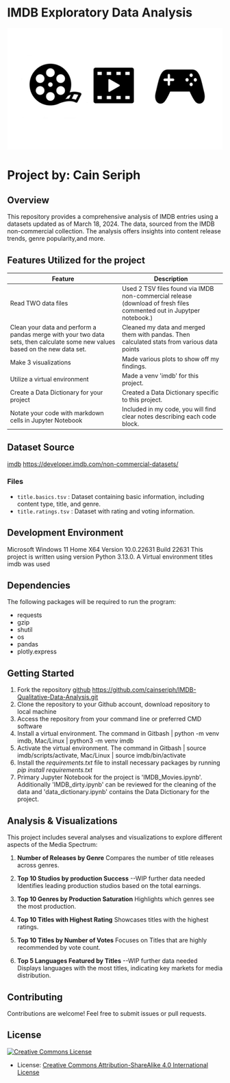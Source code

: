 # IMDB Exploratory Data Analysis
![image info](resource/hero.jpg)
# Project by: Cain Seriph

## Overview
This repository provides a comprehensive analysis of IMDB entries using a datasets updated as of March 18, 2024. The data, sourced from the IMDB non-commercial collection. The analysis offers insights into content release trends, genre popularity,and more.

## Features Utilized for the project

  | Feature        | Description                           |
  |----------------|---------------------------------------|
  | Read TWO data files| Used 2 TSV files found via IMDB non-commercial release (download of fresh files commented out in Jupytper notebook.)|
  | Clean your data and perform a pandas merge with your two data sets, then calculate some new values based on the new data set.      | Cleaned my data and merged them with pandas. Then calculated stats from various data points |
  | Make 3 visualizations | Made various plots to show off my findings. |
  | Utilize a virtual environment      | Made a venv 'imdb' for this project. |
  | Create a Data Dictionary for your project | Created a Data Dictionary specific to this project. |
  | Notate your code with markdown cells in Jupyter Notebook | Included in my code, you will find clear notes describing each code block. |

## Dataset Source
[imdb](https://developer.imdb.com/non-commercial-datasets/) https://developer.imdb.com/non-commercial-datasets/

### Files
- `title.basics.tsv` : Dataset containing basic information, including content type, title, and genre.
- `title.ratings.tsv` : Dataset with rating and voting information.

## Development Environment
Microsoft Windows 11 Home X64 Version 10.0.22631 Build 22631
This project is written using version Python 3.13.0.
A Virtual environment titles imdb was used

## Dependencies 
 The following packages will be required to run the program: 
- requests
- gzip
- shutil
- os
- pandas 
- plotly.express  

## Getting Started
 
1. Fork the repository [github](https://github.com/cainseriph/IMDB-Qualitative-Data-Analysis.git) https://github.com/cainseriph/IMDB-Qualitative-Data-Analysis.git
2. Clone the repository to your Github account, download repository to local machine
3. Access the repository from your command line or preferred CMD software
4. Install a virtual environment. The command in Gitbash | python -m venv imdb, Mac/Linux | python3 -m venv imdb
5. Activate the virtual environment. The command in Gitbash | source imdb/scripts/activate, Mac/Linux | source imdb/bin/activate
6. Install the *requirements.txt* file to install necessary packages by running *pip install requirements.txt* 
7. Primary Jupyter Notebook for the project is 'IMDB_Movies.ipynb'. Additionally 'IMDB_dirty.ipynb' can be reviewed for the cleaning of the data and 'data_dictionary.ipynb' contains the Data Dictionary for the project.


## Analysis & Visualizations
This project includes several analyses and visualizations to explore different aspects of the Media Spectrum:

1. **Number of Releases by Genre**
Compares the number of title releases across genres.

2. **Top 10 Studios by production Success** --WIP further data needed
Identifies leading production studios based on the total earnings.

3. **Top 10 Genres by Production Saturation** 
Highlights which genres see the most production.

4. **Top 10 Titles with Highest Rating**
Showcases titles with the highest ratings.

5. **Top 10 Titles by Number of Votes**
Focuses on Titles that are highly recommended by vote count.

6. **Top 5 Languages Featured by Titles** --WIP further data needed
Displays languages with the most titles, indicating key markets for media distribution.

## Contributing
Contributions are welcome! Feel free to submit issues or pull requests.


## License

<a rel="license" href="LICENSE"><img alt="Creative Commons License" style="border-width:0" src="https://mirrors.creativecommons.org/presskit/buttons/88x31/svg/by-sa.svg" /></a>

- License: [Creative Commons Attribution-ShareAlike 4.0 International License](LICENSE)